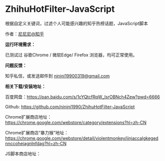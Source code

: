 # ZhihuHotFilter-JavaScript
根据自定义关键词，过滤个人可能感兴趣的知乎热榜话题，JavaScript脚本<p>
作者：<a href="https://www.zhihu.com/people/nidaye2" target="_blank">尼尼尼@知乎</a><p>

**运行环境需求：**<p>
已测试过 谷歌Chrome / 微软Edge/ Firefox 浏览器，均可正常使用。<p>

**问题反馈：**<p>
知乎私信，或发送邮件到 ninini19900319@gmail.com

**相关下载/安装地址：**<p>
百度网盘：https://pan.baidu.com/s/1cYQtcfRqW_IsrOBNch4Zew?pwd=6666 <p>
Github: https://github.com/ninini1990/ZhihuHotFilter-JavaScript <p>
Chrome扩展商店地址：https://chrome.google.com/webstore/category/extensions?hl=zh-CN <p>
Chrome扩展商店“暴力猴”地址：https://chrome.google.com/webstore/detail/violentmonkey/jinjaccalgkegednnccohejagnlnfdag?hl=zh-CN  <p>
JS脚本商店地址：
